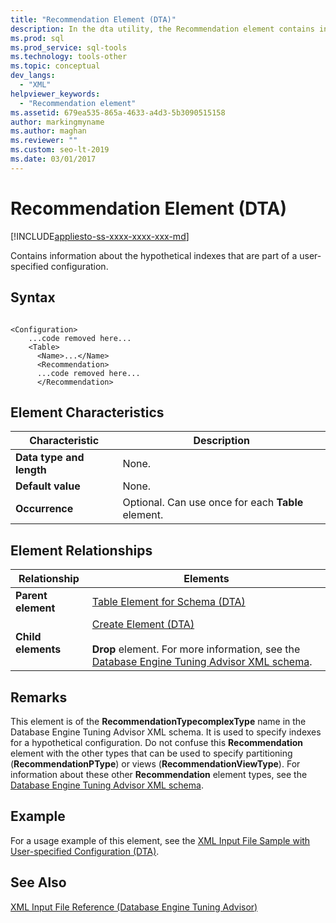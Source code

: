 ```yaml
---
title: "Recommendation Element (DTA)"
description: In the dta utility, the Recommendation element contains information about the hypothetical indexes that are part of a user-specified configuration.
ms.prod: sql
ms.prod_service: sql-tools
ms.technology: tools-other
ms.topic: conceptual
dev_langs: 
  - "XML"
helpviewer_keywords: 
  - "Recommendation element"
ms.assetid: 679ea535-865a-4633-a4d3-5b3090515158
author: markingmyname
ms.author: maghan
ms.reviewer: ""
ms.custom: seo-lt-2019
ms.date: 03/01/2017
---
```


# Recommendation Element (DTA)

[!INCLUDE[appliesto-ss-xxxx-xxxx-xxx-md](../../includes/appliesto-ss-xxxx-xxxx-xxx-md.md)]

Contains information about the hypothetical indexes that are part of a user-specified configuration.  
  
## Syntax  
  
```  
  
<Configuration>  
    ...code removed here...  
    <Table>  
      <Name>...</Name>  
      <Recommendation>  
      ...code removed here...  
      </Recommendation>  
```  
  
## Element Characteristics  
  
|Characteristic|Description|  
|--------------------|-----------------|  
|**Data type and length**|None.|  
|**Default value**|None.|  
|**Occurrence**|Optional. Can use once for each **Table** element.|  
  
## Element Relationships  
  
|Relationship|Elements|  
|------------------|--------------|  
|**Parent element**|[Table Element for Schema &#40;DTA&#41;](../../tools/dta/table-element-for-schema-dta.md)|  
|**Child elements**|[Create Element &#40;DTA&#41;](../../tools/dta/create-element-dta.md)<br /><br /> **Drop** element. For more information, see the [Database Engine Tuning Advisor XML schema](https://go.microsoft.com/fwlink/?linkid=43100).|  
  
## Remarks  
 This element is of the **RecommendationTypecomplexType** name in the Database Engine Tuning Advisor XML schema. It is used to specify indexes for a hypothetical configuration. Do not confuse this **Recommendation** element with the other types that can be used to specify partitioning (**RecommendationPType**) or views (**RecommendationViewType**). For information about these other **Recommendation** element types, see the [Database Engine Tuning Advisor XML schema](https://go.microsoft.com/fwlink/?linkid=43100).  
  
## Example  
 For a usage example of this element, see the [XML Input File Sample with User-specified Configuration &#40;DTA&#41;](../../tools/dta/xml-input-file-sample-with-user-specified-configuration-dta.md).  
  
## See Also  
 [XML Input File Reference &#40;Database Engine Tuning Advisor&#41;](../../tools/dta/xml-input-file-reference-database-engine-tuning-advisor.md)  
  
  
